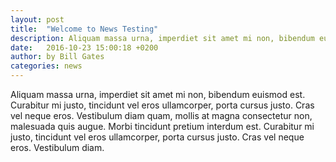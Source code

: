```yaml
---
layout: post
title:  "Welcome to News Testing"
description: Aliquam massa urna, imperdiet sit amet mi non, bibendum euismod est. Curabitur mi justo...
date:   2016-10-23 15:00:18 +0200
author:	by Bill Gates
categories: news
---
```

Aliquam massa urna, imperdiet sit amet mi non, bibendum euismod est. Curabitur mi justo, tincidunt vel eros ullamcorper, porta cursus justo. Cras vel neque eros.
Vestibulum diam quam, mollis at magna consectetur non, malesuada quis augue. Morbi tincidunt pretium interdum est.
Curabitur mi justo, tincidunt vel eros ullamcorper, porta cursus justo. Cras vel neque eros. Vestibulum diam.
